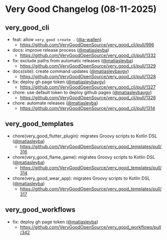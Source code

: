 # Very Good Changelog (08-11-2025)


## very_good_cli
- feat: allow `very_good create .` ([@a-wallen](https://github.com/a-wallen))
	- https://github.com/VeryGoodOpenSource/very_good_cli/pull/996
- docs: improve release process ([@matiasleyba](https://github.com/matiasleyba))
	- https://github.com/VeryGoodOpenSource/very_good_cli/pull/1332
- fix: exclude paths from automatic releases ([@matiasleyba](https://github.com/matiasleyba))
	- https://github.com/VeryGoodOpenSource/very_good_cli/pull/1329
- docs(site): create command updates ([@matiasleybavgv](https://github.com/matiasleybavgv))
	- https://github.com/VeryGoodOpenSource/very_good_cli/pull/1328
- fix: deploy gh page token ([@matiasleybavgv](https://github.com/matiasleybavgv))
	- https://github.com/VeryGoodOpenSource/very_good_cli/pull/1327
- chore: use default token to deploy github pages ([@matiasleybavgv](https://github.com/matiasleybavgv))
	- https://github.com/VeryGoodOpenSource/very_good_cli/pull/1326
- chore: automate releases ([@matiasleyba](https://github.com/matiasleyba))
	- https://github.com/VeryGoodOpenSource/very_good_cli/pull/1314

## very_good_templates
- chore(very_good_flutter_plugin): migrates Groovy scripts to Kotlin DSL ([@matiasleyba](https://github.com/matiasleyba))
	- https://github.com/VeryGoodOpenSource/very_good_templates/pull/316
- chore(very_good_flame_game): migrates Groovy scripts to Kotlin DSL ([@matiasleyba](https://github.com/matiasleyba))
	- https://github.com/VeryGoodOpenSource/very_good_templates/pull/314
- chore(very_good_wear_app): migrates Groovy scripts to Kotlin DSL ([@matiasleyba](https://github.com/matiasleyba))
	- https://github.com/VeryGoodOpenSource/very_good_templates/pull/317

## very_good_workflows
- fix: deploy gh page token ([@matiasleyba](https://github.com/matiasleyba))
	- https://github.com/VeryGoodOpenSource/very_good_workflows/pull/342

